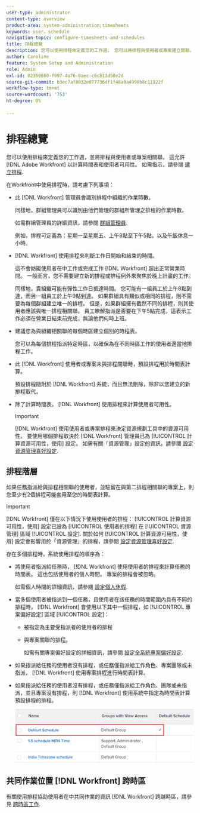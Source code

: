 ```yaml
---
user-type: administrator
content-type: overview
product-area: system-administration;timesheets
keywords: user，schedule
navigation-topic: configure-timesheets-and-schedules
title: 排程總覽
description: 您可以使用排程來定義您的工作週。 您可以將排程與使用者或專案建立關聯。 這允許 [!DNL Adobe Workfront] 以計算時間表和使用者可用性。 如需指示，請參閱建立排程。
author: Caroline
feature: System Setup and Administration
role: Admin
exl-id: 02350860-f997-4a76-8aec-c6c813d58e2d
source-git-commit: b3ec7af8032e077736df1f48a9a4990b8c11922f
workflow-type: tm+mt
source-wordcount: '753'
ht-degree: 0%

---
```


# 排程總覽

您可以使用排程來定義您的工作週，並將排程與使用者或專案相關聯。 這允許 [!DNL Adobe Workfront] 以計算時間表和使用者可用性。 如需指示，請參閱 [建立排程](../../../administration-and-setup/set-up-workfront/configure-timesheets-schedules/create-schedules.md).

在Workfront中使用排程時，請考慮下列事項：

* 此 [!DNL Workfront] 管理員會識別排程中組織的作業時數。

  同樣地，群組管理員可以識別由他們管理的群組所管理之排程的作業時數。

  如需群組管理員的詳細資訊，請參閱 [群組管理員](../../../administration-and-setup/manage-groups/group-roles/group-administrators.md).

  例如，排程可定義為：星期一至星期五、上午8點至下午5點，以及午飯休息一小時。

* [!DNL Workfront] 使用排程來判斷工作日開始和結束的時間。

  這不會妨礙使用者在中工作或完成工作 [!DNL Workfront] 超出正常營業時間。 一般而言，您不需要建立新的排程或排程例外來聚焦於晚上計畫的工作。

  同樣地，貴組織可能有彈性工作日抵達時間。 您可能有一組員工於上午8點到達，而另一組員工於上午9點到達。 如果群組具有類似或相同的排程，則不需要為每個群組建立唯一的排程。 但是，如果群組擁有截然不同的排程，則其使用者應該與唯一排程相關聯。 員工瞭解指派是否要在下午5點完成，這表示工作必須在營業日結束前完成，無論他們何時上班。

* 建議您為與組織相關聯的每個時區建立個別的時程表。

  您可以為每個排程指派特定時區，以確保為在不同時區工作的使用者適當地排程工作。

* 此 [!DNL Workfront] 使用者或專案未與排程關聯時，預設排程用於時間表計算。

  預設排程隨附於 [!DNL Workfront] 系統，而且無法刪除，除非以您建立的新排程取代。

* 除了計算時間表， [!DNL Workfront] 使用排程來計算使用者可用性。

  >[!IMPORTANT]
  >
  >[!DNL Workfront] 使用使用者或專案排程來決定資源規劃工具中的資源可用性。 要使用哪個排程取決於 [!DNL Workfront] 管理員已為 [!UICONTROL 計算資源可用性，使用] 設定。 如需有關「資源管理」設定的資訊，請參閱 [設定資源管理喜好設定](../../../administration-and-setup/set-up-workfront/configure-system-defaults/configure-resource-mgmt-preferences.md).

## 排程階層

如果任務指派給與排程相關聯的使用者，並駐留在與第二排程相關聯的專案上，則您至少有2個排程可能套用至您的時間表計算。

>[!IMPORTANT]
>
>[!DNL Workfront] 僅在以下情況下使用使用者的排程： [!UICONTROL 計算資源可用性，使用] 設定已設為 [!UICONTROL 使用者的排程] 在 [!UICONTROL 資源管理] 區域 [!UICONTROL 設定]. 關於如何 [!UICONTROL 計算資源可用性，使用] 設定會影響用於「資源管理」的排程，請參閱 [設定資源管理喜好設定](../../../administration-and-setup/set-up-workfront/configure-system-defaults/configure-resource-mgmt-preferences.md).

存在多個排程時，系統使用排程的順序為：

* 將使用者指派給任務時， [!DNL Workfront] 使用使用者的排程來計算任務的時間表。 這也包括使用者的個人時間。 專案的排程會被忽略。

  如需個人時間的詳細資訊，請參閱 [設定個人休假](../../../workfront-basics/manage-your-account-and-profile/configuring-your-user-profile/personal-time-overview.md).

* 當多個使用者被指派到一個任務，且使用者在該任務的時間範圍內具有不同的排程時， [!DNL Workfront] 會使用以下其中一個排程，如 [!UICONTROL 專案偏好設定] 區域 [!UICONTROL 設定]：

   * 被指定為主要受指派者的使用者的排程
   * 與專案關聯的排程。

     如需有關專案偏好設定的詳細資訊，請參閱 [設定全系統專案偏好設定](../../../administration-and-setup/set-up-workfront/configure-system-defaults/set-project-preferences.md).

* 如果指派給任務的使用者沒有排程，或任務僅指派給工作角色、專案團隊或未指派， [!DNL Workfront] 使用專案排程進行時間表計算。
* 如果指派給任務的使用者沒有排程，或任務僅指派給工作角色、團隊或未指派，並且專案沒有排程，則 [!DNL Workfront] 使用系統中指定為時間表計算預設排程的排程。

  ![](assets/default-schedule.png)

## 共同作業位置 [!DNL Workfront] 跨時區

有關使用排程協助使用者在中共同作業的資訊 [!DNL Workfront] 跨越時區，請參見 [跨時區工作](../../../workfront-basics/tips-tricks-and-troubleshooting/working-across-timezones.md).
